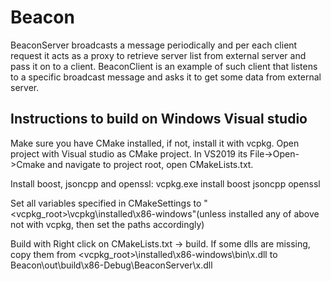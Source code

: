 # Beacon
BeaconServer broadcasts a message periodically and per each client request it acts as a proxy to retrieve server list from external server and pass it on to a client.
BeaconClient is an example of such client that listens to a specific broadcast message and asks it to get some data from external server.

## Instructions to build on Windows Visual studio
Make sure you have CMake installed, if not, install it with vcpkg.
Open project with Visual studio as CMake project. In VS2019 its File->Open->Cmake and navigate to project root, open CMakeLists.txt.

Install boost, jsoncpp and openssl:
  vcpkg.exe install boost jsoncpp openssl
  
Set all variables specified in CMakeSettings to "<vcpkg_root>\\vcpkg\\installed\\x86-windows"(unless installed any of above not with vcpkg, then set the paths accordingly)

Build with Right click on CMakeLists.txt -> build.
If some dlls are missing, copy them from <vcpkg_root>\installed\x86-windows\bin\x.dll to Beacon\out\build\x86-Debug\BeaconServer\x.dll
